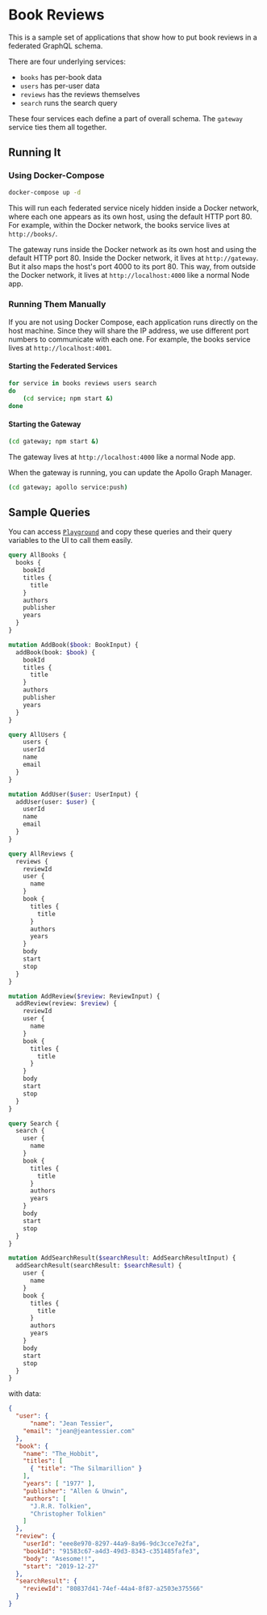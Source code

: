 # Book Reviews

This is a sample set of applications that show how to put book reviews in a
federated GraphQL schema.

There are four underlying services:

- `books` has per-book data
- `users` has per-user data
- `reviews` has the reviews themselves
- `search` runs the search query

These four services each define a part of overall schema.  The `gateway` service
ties them all together.

## Running It

### Using Docker-Compose

```bash
docker-compose up -d
```

This will run each federated service nicely hidden inside a Docker network,
where each one appears as its own host, using the default HTTP port 80.  For
example, within the Docker network, the books service lives at `http://books/`.

The gateway runs inside the Docker network as its own host and using the default
HTTP port 80.  Inside the Docker network, it lives at `http://gateway`.  But it
also maps the host's port 4000 to its port 80.  This way, from outside the
Docker network, it lives at `http://localhost:4000` like a normal Node app.

### Running Them Manually

If you are not using Docker Compose, each application runs directly on the host
machine.  Since they will share the IP address, we use different port numbers to
communicate with each one.  For example, the books service lives at
`http://localhost:4001`.

#### Starting the Federated Services

```bash
for service in books reviews users search
do
    (cd service; npm start &)
done
```

#### Starting the Gateway

```bash
(cd gateway; npm start &)
```

The gateway lives at `http://localhost:4000` like a normal Node app.

When the gateway is running, you can update the Apollo Graph Manager.

```bash
(cd gateway; apollo service:push)
```

## Sample Queries

You can access [`Playground`](http://localhost:4000) and copy these queries and
their query variables to the UI to call them easily.

```graphql
query AllBooks {
  books {
    bookId
    titles {
      title
    }
    authors
    publisher
    years
  }
}

mutation AddBook($book: BookInput) {
  addBook(book: $book) {
    bookId
    titles {
      title
    }
    authors
    publisher
    years
  }
}

query AllUsers {
	users {
    userId
    name
    email
  }
}

mutation AddUser($user: UserInput) {
  addUser(user: $user) {
    userId
    name
    email
  }
}

query AllReviews {
  reviews {
    reviewId
    user {
      name
    }
    book {
      titles {
        title
      }
      authors
      years
    }
    body
    start
    stop
  }
}

mutation AddReview($review: ReviewInput) {
  addReview(review: $review) {
    reviewId
    user {
      name
    }
    book {
      titles {
        title
      }
    }
    body
    start
    stop
  }
}

query Search {
  search {
    user {
      name
    }
    book {
      titles {
        title
      }
      authors
      years
    }
    body
    start
    stop
  }
}

mutation AddSearchResult($searchResult: AddSearchResultInput) {
  addSearchResult(searchResult: $searchResult) {
    user {
      name
    }
    book {
      titles {
        title
      }
      authors
      years
    }
    body
    start
    stop
  }
}
```

with data:

```json
{
  "user": {
	  "name": "Jean Tessier",
  	"email": "jean@jeantessier.com"
  },
  "book": {
    "name": "The_Hobbit",
    "titles": [
      { "title": "The Silmarillion" }
    ],
    "years": [ "1977" ],
    "publisher": "Allen & Unwin",
    "authors": [
      "J.R.R. Tolkien",
      "Christopher Tolkien"
    ]
  },
  "review": {
    "userId": "eee8e970-8297-44a9-8a96-9dc3cce7e2fa",
    "bookId": "91583c67-a4d3-49d3-8343-c351485fafe3",
    "body": "Asesome!!",
    "start": "2019-12-27"
  },
  "searchResult": {
    "reviewId": "80837d41-74ef-44a4-8f87-a2503e375566"
  }
}
```
